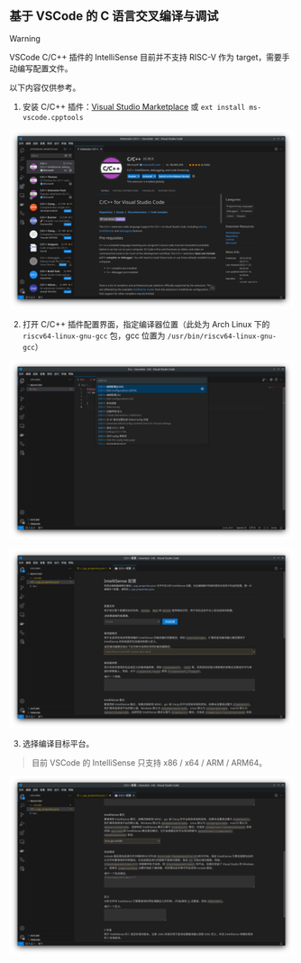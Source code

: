 ## 基于 VSCode 的 C 语言交叉编译与调试

> [!WARNING]  
> VSCode C/C++ 插件的 IntelliSense 目前并不支持 RISC-V 作为 target，需要手动编写配置文件。

以下内容仅供参考。

1. 安装 C/C++ 插件：[Visual Studio Marketplace](https://marketplace.visualstudio.com/items?itemName=ms-vscode.cpptools) 或 `ext install ms-vscode.cpptools`

![](./images/01.png)

2. 打开 C/C++ 插件配置界面，指定编译器位置（此处为 Arch Linux 下的 `riscv64-linux-gnu-gcc` 包，gcc 位置为 `/usr/bin/riscv64-linux-gnu-gcc`）

![](./images/02.png)

![](./images/03.png)

3. 选择编译目标平台。

> 目前 VSCode 的 IntelliSense 只支持 x86 / x64 / ARM / ARM64。

![](./images/04.png)
